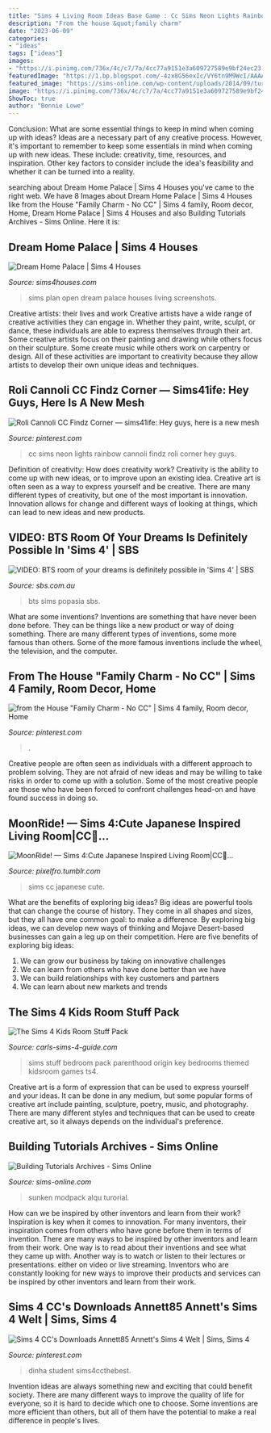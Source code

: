 ```yaml
---
title: "Sims 4 Living Room Ideas Base Game : Cc Sims Neon Lights Rainbow Cannoli Findz Roli Corner Hey Guys"
description: "From the house &quot;family charm"
date: "2023-06-09"
categories:
- "ideas"
tags: ["ideas"]
images:
- "https://i.pinimg.com/736x/4c/c7/7a/4cc77a9151e3a609727589e9bf24ec23.jpg"
featuredImage: "https://1.bp.blogspot.com/-4zx8G56exIc/VY6tn9M9WcI/AAAAAAAAAWo/8VtuWMhWm68/s1600/sims-4-open-plan.jpg"
featured_image: "https://sims-online.com/wp-content/uploads/2014/09/turorial-create-sunken-room-the-sims-4-840x440.jpg"
image: "https://i.pinimg.com/736x/4c/c7/7a/4cc77a9151e3a609727589e9bf24ec23.jpg"
ShowToc: true
author: "Bonnie Lowe"
---
```



Conclusion: What are some essential things to keep in mind when coming up with ideas?
Ideas are a necessary part of any creative process. However, it's important to remember to keep some essentials in mind when coming up with new ideas. These include: creativity, time, resources, and inspiration. Other key factors to consider include the idea's feasibility and whether it can be turned into a reality.

	

		
searching about Dream Home Palace | Sims 4 Houses you've came to the right web. We have 8 Images about Dream Home Palace | Sims 4 Houses like from the House &quot;Family Charm - No CC&quot; | Sims 4 family, Room decor, Home, Dream Home Palace | Sims 4 Houses and also Building Tutorials Archives - Sims Online. Here it is:
		
    
## Dream Home Palace | Sims 4 Houses

<img loading=lazy src="https://1.bp.blogspot.com/-4zx8G56exIc/VY6tn9M9WcI/AAAAAAAAAWo/8VtuWMhWm68/s1600/sims-4-open-plan.jpg" onerror="this.onerror=null;this.src='https://tse1.mm.bing.net/th?id=OIP.yePaLNbOl-ciMusfHOCizQHaD5&amp;pid=15.1';" alt="Dream Home Palace | Sims 4 Houses">

_Source: sims4houses.com_

>sims plan open dream palace houses living screenshots. 

	

Creative artists: their lives and work
Creative artists have a wide range of creative activities they can engage in. Whether they paint, write, sculpt, or dance, these individuals are able to express themselves through their art. Some creative artists focus on their painting and drawing while others focus on their sculpture. Some create music while others work on carpentry or design. All of these activities are important to creativity because they allow artists to develop their own unique ideas and techniques.

    
## Roli Cannoli CC Findz Corner — Sims41ife: Hey Guys, Here Is A New Mesh

<img loading=lazy src="https://i.pinimg.com/736x/2a/1d/e5/2a1de580cbfa65478d97d6cd0ffa789e.jpg" onerror="this.onerror=null;this.src='https://tse1.mm.bing.net/th?id=OIP.hRck7JDFFQqCKuelLRYjQgHaHl&amp;pid=15.1';" alt="Roli Cannoli CC Findz Corner — sims41ife: Hey guys, here is a new mesh">

_Source: pinterest.com_

>cc sims neon lights rainbow cannoli findz roli corner hey guys. 

	

Definition of creativity: How does creativity work?
Creativity is the ability to come up with new ideas, or to improve upon an existing idea. Creative art is often seen as a way to express yourself and be creative. There are many different types of creativity, but one of the most important is innovation. Innovation allows for change and different ways of looking at things, which can lead to new ideas and new products.

    
## VIDEO: BTS Room Of Your Dreams Is Definitely Possible In &#039;Sims 4&#039; | SBS

<img loading=lazy src="http://www.sbs.com.au/popasia/sites/sbs.com.au.popasia/files/bts_room.jpg" onerror="this.onerror=null;this.src='https://tse2.mm.bing.net/th?id=OIP.gxiPHJgP8OQ4gB6gNSTLKwHaEK&amp;pid=15.1';" alt="VIDEO: BTS room of your dreams is definitely possible in &#039;Sims 4&#039; | SBS">

_Source: sbs.com.au_

>bts sims popasia sbs. 

	

What are some inventions?
Inventions are something that have never been done before. They can be things like a new product or way of doing something. There are many different types of inventions, some more famous than others. Some of the more famous inventions include the wheel, the television, and the computer.

    
## From The House &quot;Family Charm - No CC&quot; | Sims 4 Family, Room Decor, Home

<img loading=lazy src="https://i.pinimg.com/originals/a6/c5/df/a6c5df8a376055402bdf34edfebea1b1.png" onerror="this.onerror=null;this.src='https://tse2.mm.bing.net/th?id=OIP.F3lxw1S-vyU8JRaw_f0O8AHaE8&amp;pid=15.1';" alt="from the House &quot;Family Charm - No CC&quot; | Sims 4 family, Room decor, Home">

_Source: pinterest.com_

>. 

	

Creative people are often seen as individuals with a different approach to problem solving. They are not afraid of new ideas and may be willing to take risks in order to come up with a solution. Some of the most creative people are those who have been forced to confront challenges head-on and have found success in doing so.

    
## MoonRide! — Sims 4:Cute Japanese Inspired Living Room|CC🌸...

<img loading=lazy src="https://66.media.tumblr.com/0b87d4c8427da32730062d6265cd57a9/tumblr_ohhvz5VQ5S1s96fl4o4_1280.png" onerror="this.onerror=null;this.src='https://tse1.mm.bing.net/th?id=OIP.LgXiVX7BQDS7hIhgJrZa6QHaD7&amp;pid=15.1';" alt="MoonRide! — Sims 4:Cute Japanese Inspired Living Room|CC🌸...">

_Source: pixelfro.tumblr.com_

>sims cc japanese cute. 

	

What are the benefits of exploring big ideas?
Big ideas are powerful tools that can change the course of history. They come in all shapes and sizes, but they all have one common goal: to make a difference. By exploring big ideas, we can develop new ways of thinking and Mojave Desert-based businesses can gain a leg up on their competition. Here are five benefits of exploring big ideas: 
1. We can grow our business by taking on innovative challenges
2. We can learn from others who have done better than we have
3. We can build relationships with key customers and partners
4. We can learn about new markets and trends

    
## The Sims 4 Kids Room Stuff Pack

<img loading=lazy src="http://www.carls-sims-4-guide.com/gamepictures/stuffpacks/kidsroomstuff/girl-bedroom.jpg" onerror="this.onerror=null;this.src='https://tse1.mm.bing.net/th?id=OIP.TeO6ogM1fBKEMptSY5Eb6gHaEK&amp;pid=15.1';" alt="The Sims 4 Kids Room Stuff Pack">

_Source: carls-sims-4-guide.com_

>sims stuff bedroom pack parenthood origin key bedrooms themed kidsroom games ts4. 

	

Creative art is a form of expression that can be used to express yourself and your ideas. It can be done in any medium, but some popular forms of creative art include painting, sculpture, poetry, music, and photography. There are many different styles and techniques that can be used to create creative art, so it always depends on the individual's preference.

    
## Building Tutorials Archives - Sims Online

<img loading=lazy src="https://sims-online.com/wp-content/uploads/2014/09/turorial-create-sunken-room-the-sims-4-840x440.jpg" onerror="this.onerror=null;this.src='https://tse4.mm.bing.net/th?id=OIP.SI08Hn6nk-F645zBz2XfdwHaD4&amp;pid=15.1';" alt="Building Tutorials Archives - Sims Online">

_Source: sims-online.com_

>sunken modpack alqu turorial. 

	

How can we be inspired by other inventors and learn from their work?
Inspiration is key when it comes to innovation. For many inventors, their inspiration comes from others who have gone before them in terms of invention. There are many ways to be inspired by other inventors and learn from their work. One way is to read about their inventions and see what they came up with. Another way is to watch or listen to their lectures or presentations. either on video or live streaming. Inventors who are constantly looking for new ways to improve their products and services can be inspired by other inventors and learn from their work.

    
## Sims 4 CC&#039;s Downloads Annett85 Annett&#039;s Sims 4 Welt | Sims, Sims 4

<img loading=lazy src="https://i.pinimg.com/736x/4c/c7/7a/4cc77a9151e3a609727589e9bf24ec23.jpg" onerror="this.onerror=null;this.src='https://tse1.mm.bing.net/th?id=OIP.l4e6A9cY1oSI2FKIlbl2_gHaD4&amp;pid=15.1';" alt="Sims 4 CC&#039;s Downloads Annett85 Annett&#039;s Sims 4 Welt | Sims, Sims 4">

_Source: pinterest.com_

>dinha student sims4ccthebest. 

	

Invention ideas are always something new and exciting that could benefit society. There are many different ways to improve the quality of life for everyone, so it is hard to decide which one to choose. Some inventions are more efficient than others, but all of them have the potential to make a real difference in people's lives.

